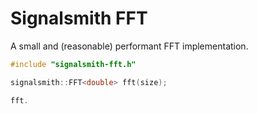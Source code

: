 # Signalsmith FFT

A small and (reasonable) performant FFT implementation.

```cpp
#include "signalsmith-fft.h"

signalsmith::FFT<double> fft(size);

fft.
```
